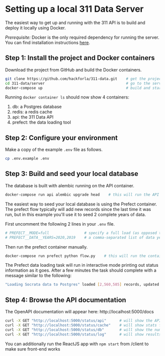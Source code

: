 # Setting up a local 311 Data Server

The easiest way to get up and running with the 311 API is to build and deploy it locally using Docker.

*Prerequisite:* Docker is the only required dependency for running the server. You can find installation instructions [here](https://docs.docker.com/compose/install/).

## Step 1: Install the project and Docker containers

Download the project from GitHub and build the Docker containers.

```bash
git clone https://github.com/hackforla/311-data.git    # get the project
cd 311-data/server                                     # go to the server directory
docker-compose up                                      # build and start the containers
```

Running ```docker container ls``` should now show 4 containers:

1. db: a Postgres database
2. redis: a redis cache
3. api: the 311 Data API
4. prefect: the data loading tool

## Step 2: Configure your environment

Make a copy of the example ```.env``` file as follows.

```bash
cp .env.example .env
```

## Step 3: Build and seed your local database

The database is built with alembic running on the API container.

```bash
docker-compose run api alembic upgrade head    # this will run the API container and build the database
```

The easiest way to seed your local database is using the Prefect container. The prefect flow typically will add new records since the last time it was run, but in this example you'll use it to seed 2 complete years of data.

First uncomment the following 2 lines in your ```.env``` file.

```bash
# PREFECT__MODE=full                # specify a full load (as opposed to an update load)
# PREFECT__DATA__YEARS=2020,2019    # a comma-separated list of data years to load
```

Then run the prefect container manually.

```bash
docker-compose run prefect python flow.py    # this will run the container using the .env file settings
```

The Prefect data loading task will run in interactive mode printing out status information as it goes. After a few minutes the task should complete with a message similar to the following:

```bash
"Loading Socrata data to Postgres" loaded [2,560,585] records, updated [0] records, and finished with message "All reference tasks succeeded."
```

## Step 4: Browse the API documentation

The OpenAPI documentation will appear here: http://localhost:5000/docs

```bash
curl -X GET "http://localhost:5000/status/api"      # will show the API version
curl -X GET "http://localhost:5000/status/cache"    # will show stats for the redis cache
curl -X GET "http://localhost:5000/status/db"       # will show the number of records loaded to key tables
curl -X GET "http://localhost:5000/status/log"      # will show results from the prefect data loading task
```

You can additionally run the ReactJS app with ```npm start``` from /client to make sure front-end works

